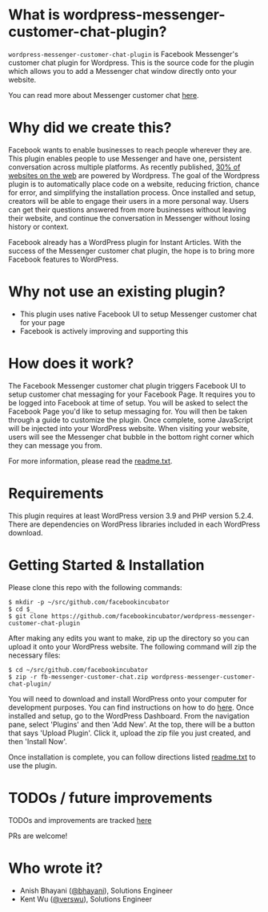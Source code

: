 # What is wordpress-messenger-customer-chat-plugin?

`wordpress-messenger-customer-chat-plugin` is Facebook Messenger's customer chat plugin for Wordpress.
This is the source code for the plugin which allows you to add a Messenger chat window directly onto
your website.

You can read more about Messenger customer chat [here](https://developers.facebook.com/docs/messenger-platform/discovery/customer-chat-plugin).

# Why did we create this?

Facebook wants to enable businesses to reach people wherever they are. This plugin
enables people to use Messenger and have one, persistent conversation across multiple
platforms. As recently published, [30% of websites on the web](https://venturebeat.com/2018/03/05/wordpress-now-powers-30-of-websites/)
are powered by Wordpress. The goal of the Wordpress plugin is to automatically
place code on a website, reducing friction, chance for error, and simplifying
the installation process. Once installed and setup, creators will be able to
engage their users in a more personal way. Users can get their questions answered
from more businesses without leaving their website, and continue the conversation
in Messenger without losing history or context.

Facebook already has a WordPress plugin for Instant Articles. With the success of
the Messenger customer chat plugin, the hope is to bring more Facebook features to
WordPress.

# Why not use an existing plugin?

* This plugin uses native Facebook UI to setup Messenger customer chat for your page
* Facebook is actively improving and supporting this

# How does it work?

The Facebook Messenger customer chat plugin triggers Facebook UI to setup customer
chat messaging for your Facebook Page. It requires you to be logged into Facebook
at time of setup. You will be asked to select the Facebook Page you'd like to setup
messaging for. You will then be taken through a guide to customize the plugin.
Once complete, some JavaScript will be injected into your WordPress website. When
visiting your website, users will see the Messenger chat bubble in the bottom
right corner which they can message you from.

For more information, please read the [readme.txt](https://github.com/facebookincubator/wordpress-messenger-customer-chat-plugin/blob/master/readme.txt).

# Requirements

This plugin requires at least WordPress version 3.9 and PHP version 5.2.4. There
are dependencies on WordPress libraries included in each WordPress download.

# Getting Started & Installation

Please clone this repo with the following commands:

```
$ mkdir -p ~/src/github.com/facebookincubator
$ cd $_
$ git clone https://github.com/facebookincubator/wordpress-messenger-customer-chat-plugin
```

After making any edits you want to make, zip up the directory so you can upload
it onto your WordPress website. The following command will zip the necessary files:

```
$ cd ~/src/github.com/facebookincubator
$ zip -r fb-messenger-customer-chat.zip wordpress-messenger-customer-chat-plugin/
```

You will need to download and install WordPress onto your computer for development
purposes. You can find instructions on how to do [here](https://codex.wordpress.org/Installing_WordPress).
Once installed and setup, go to the WordPress Dashboard. From the navigation pane,
select 'Plugins' and then 'Add New'. At the top, there will be a button that says
'Upload Plugin'. Click it, upload the zip file you just created, and then 'Install Now'.

Once installation is complete, you can follow directions listed
[readme.txt](https://github.com/facebookincubator/wordpress-messenger-customer-chat-plugin/blob/master/readme.txt)
to use the plugin.

# TODOs / future improvements

TODOs and improvements are tracked
[here](https://github.com/facebookincubator/wordpress-messenger-customer-chat-plugin/issues?q=is%3Aissue+is%3Aopen+label%3Aenhancement)

PRs are welcome!

# Who wrote it?

* Anish Bhayani ([@bhayani](https://github.com/bhayani)), Solutions Engineer
* Kent Wu ([@verswu](https://github.com/verswu)), Solutions Engineer

